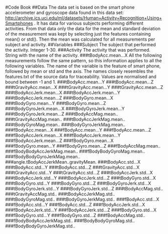#Code Book
##Data
The data set is based on the smart phone accelerometer and gyroscope data found in this data set: http://archive.ics.uci.edu/ml/datasets/Human+Activity+Recognition+Using+Smartphones . It has data for various subjects performing different activities. From that data only the data for the mean and standard deviation of the measurement was kept by selecting just the features containing mean() or std(). Then the mean was calculated for all measurements per subject and activity.
##Variables
###Subject
The subject that performed the activity. 
Integer 1-30.
###Activity
The activity that was performed.
String with the name of the activity.
###tBodyAcc.mean...X
All the following measurements follow the same pattern, so this information applies to all the following variables. The name of the variable is the feature of smart phone, followed by mean or std and the axis. The names closely resembles the features.txt of the source data for traceability.
Values are normalised and bound between -1 and 1.
###tBodyAcc.mean...Y
###tBodyAcc.mean...Z
###tGravityAcc.mean...X
###tGravityAcc.mean...Y
###tGravityAcc.mean...Z
###tBodyAccJerk.mean...X
###tBodyAccJerk.mean...Y
###tBodyAccJerk.mean...Z
###tBodyGyro.mean...X
###tBodyGyro.mean...Y
###tBodyGyro.mean...Z
###tBodyGyroJerk.mean...X
###tBodyGyroJerk.mean...Y
###tBodyGyroJerk.mean...Z
###tBodyAccMag.mean..
###tGravityAccMag.mean..
###tBodyAccJerkMag.mean..
###tBodyGyroMag.mean..
###tBodyGyroJerkMag.mean..
###fBodyAcc.mean...X
###fBodyAcc.mean...Y
###fBodyAcc.mean...Z
###fBodyAccJerk.mean...X
###fBodyAccJerk.mean...Y
###fBodyAccJerk.mean...Z
###fBodyGyro.mean...X
###fBodyGyro.mean...Y
###fBodyGyro.mean...Z
###fBodyAccMag.mean..
###fBodyBodyAccJerkMag.mean..
###fBodyBodyGyroMag.mean..
###fBodyBodyGyroJerkMag.mean..
###angle.tBodyAccJerkMean..gravityMean.
###tBodyAcc.std...X
###tBodyAcc.std...Y
###tBodyAcc.std...Z
###tGravityAcc.std...X
###tGravityAcc.std...Y
###tGravityAcc.std...Z
###tBodyAccJerk.std...X
###tBodyAccJerk.std...Y
###tBodyAccJerk.std...Z
###tBodyGyro.std...X
###tBodyGyro.std...Y
###tBodyGyro.std...Z
###tBodyGyroJerk.std...X
###tBodyGyroJerk.std...Y
###tBodyGyroJerk.std...Z
###tBodyAccMag.std..
###tGravityAccMag.std..
###tBodyAccJerkMag.std..
###tBodyGyroMag.std..
###tBodyGyroJerkMag.std..
###fBodyAcc.std...X
###fBodyAcc.std...Y
###fBodyAcc.std...Z
###fBodyAccJerk.std...X
###fBodyAccJerk.std...Y
###fBodyAccJerk.std...Z
###fBodyGyro.std...X
###fBodyGyro.std...Y
###fBodyGyro.std...Z
###fBodyAccMag.std..
###fBodyBodyAccJerkMag.std..
###fBodyBodyGyroMag.std..
###fBodyBodyGyroJerkMag.std..